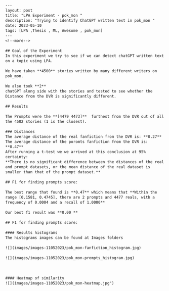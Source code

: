 
    ---
    layout: post
    title: "LPA Experiment - pok_mon "
    description: "Trying to identify ChatGPT written text in pok_mon "
    date: 2023-05-10
    tags: [LPA ,Thesis , ML, Awesome , pok_mon]
    ---
    <!--more-->
    
    ## Goal of the Experiment
    In this experiment we try to see if we can detect chatGPT written text on a topic using LPA.

    We have taken **4500** stories written by many different writers on pok_mon.
        
    We also took **2** 
    chatGPT along side with the stories and tested to see whether the Distance from the DVR is significantly different.

    ## Results
    
    The Prompts were the **[4479 4473]**  furthest from the DVR out of all the 4502 stories (1 is the closest).

    ### Distances
    The average distance of the real fanfiction from the DVR is: **0.27**
    The average distance of the poromts fanfiction from the DVR is: **0.47**
    After running a t-test we we arrived at this conclusion at 95% certainty:
    **There is no significant difference between the distances of the real and prompt datasets, or the mean distance of the real dataset is smaller than that of the prompt dataset.**

    ## F1 for finding prompts score:
    
    The best range that found is **0.47** which means that **Within the range [0.1581, 0.4745], there are 2 prompts and 4477 reals, with a frequency of 0.0004 and a recall of 1.0000**
    
    Our best f1 result was **0.00 **
    
    ## F1 for finding prompts score:

    #### Results histograms
    The histograms images can be found at Images folders

    ![](images/images-11052023/pok_mon-fanfiction_histogram.jpg)

    ![](images/images-11052023/pok_mon-prompts_histogram.jpg)


    
    #### Heatmap of similarity 
    ![](images/images-11052023/pok_mon-heatmap.jpg")
    
    